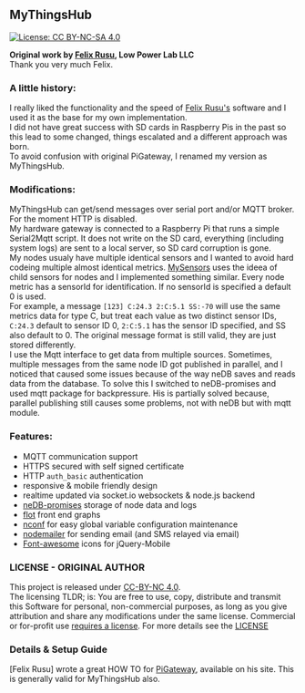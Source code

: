 MyThingsHub
----------------
[![License: CC BY-NC-SA 4.0](https://img.shields.io/badge/License-CC%20BY--NC--SA%204.0-lightgrey.svg)](https://creativecommons.org/licenses/by-nc-sa/4.0/)

<b>Original work by [Felix Rusu](https://github.com/LowPowerLab), Low Power Lab LLC</b>
<br/>
Thank you very much Felix.
<br/>

### A little history:
I really liked the functionality and the speed of [Felix Rusu's](https://github.com/LowPowerLab) software and I used it as the base for my own implementation.
<br/>I did not have great success with SD cards in Raspberry Pis in the past so this lead to some changed, things escalated and a different approach was born.
<br/>To avoid confusion with original PiGateway, I renamed my version as MyThingsHub.

### Modifications:
MyThingsHub can get/send messages over serial port and/or MQTT broker. For the moment HTTP is disabled.<br/>
My hardware gateway is connected to a Raspberry Pi that runs a simple Serial2Mqtt script. It does not write on the SD card, everything (including system logs) are sent to a local server, so SD card corruption is gone. <br/>
My nodes usualy have multiple identical sensors and I wanted to avoid hard codeing multiple almost identical metrics. [MySensors](https://www.mysensors.org/) uses the ideea of child sensors for nodes and I implemented something similar. Every node metric has a sensorId for identification. If no sensorId is specified a default 0 is used.<br/>
For example, a message `[123] C:24.3 2:C:5.1 SS:-70` will use the same metrics data for type C, but treat each value as two distinct sensor IDs, `C:24.3` default to sensor ID 0, `2:C:5.1` has the sensor ID specified, and SS also default to 0. The original message format is still valid, they are just stored differently.<br/>
I use the Mqtt interface to get data from multiple sources. Sometimes, multiple messages from the same node ID got published in parallel, and I noticed that caused some issues because of the way neDB saves and reads data from the database. To solve this I switched to neDB-promises and used mqtt package for backpressure. His is partially solved because, parallel publishing still causes some problems, not with neDB but with mqtt module.<br/>   

### Features:
- MQTT communication support
- HTTPS secured with self signed certificate
- HTTP `auth_basic` authentication
- responsive & mobile friendly design
- realtime updated via socket.io websockets & node.js backend 
- [neDB-promises](https://github.com/bajankristof/nedb-promises) storage of node data and logs
- [flot](http://flotcharts.org/) front end graphs
- [nconf](https://github.com/indexzero/nconf) for easy global variable configuration maintenance
- [nodemailer](https://github.com/andris9/Nodemailer) for sending email (and SMS relayed via email)
- [Font-awesome](http://htmlpreview.github.io/?https://github.com/dotcastle/jquery-mobile-font-awesome/blob/master/index.html) icons for jQuery-Mobile

### LICENSE - ORIGINAL AUTHOR
This project is released under [CC-BY-NC 4.0](https://creativecommons.org/licenses/by-nc/4.0/).<br/>
The licensing TLDR; is: You are free to use, copy, distribute and transmit this Software for personal, non-commercial purposes, as long as you give attribution and share any modifications under the same license. Commercial or for-profit use [requires a license](https://lowpowerlab.com/contact).
For more details see the [LICENSE](https://github.com/LowPowerLab/RaspberryPi-Gateway/blob/master/LICENSE)

### Details & Setup Guide
[Felix Rusu] wrote a great HOW TO for [PiGateway](https://lowpowerlab.com/guide/gateway/), available on his site. This is generally valid for MyThingsHub also.
